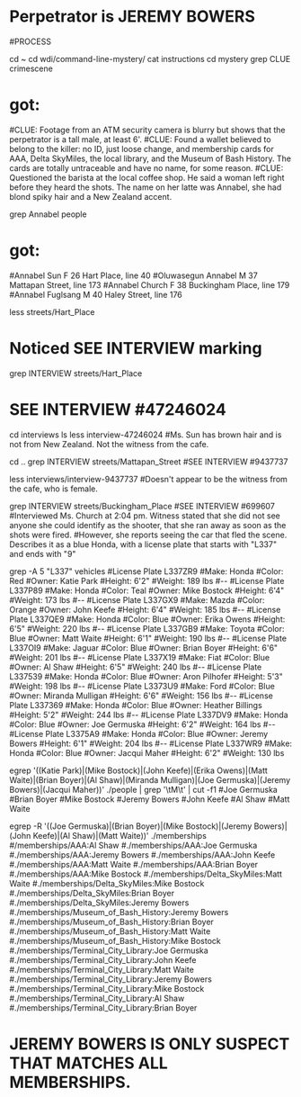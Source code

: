 # Perpetrator is JEREMY BOWERS

#PROCESS

cd ~
cd wdi/command-line-mystery/
cat instructions
cd mystery
grep CLUE crimescene
# got:
#CLUE: Footage from an ATM security camera is blurry but shows that the perpetrator is a tall male, at least 6'.
#CLUE: Found a wallet believed to belong to the killer: no ID, just loose change, and membership cards for AAA, Delta SkyMiles, the local library, and the Museum of Bash History. The cards are totally untraceable and have no name, for some reason.
#CLUE: Questioned the barista at the local coffee shop. He said a woman left right before they heard the shots. The name on her latte was Annabel, she had blond spiky hair and a New Zealand accent.

grep Annabel people
# got:
#Annabel Sun	F	26	Hart Place, line 40
#Oluwasegun Annabel	M	37	Mattapan Street, line 173
#Annabel Church	F	38	Buckingham Place, line 179
#Annabel Fuglsang	M	40	Haley Street, line 176

less streets/Hart_Place
# Noticed SEE INTERVIEW marking

grep INTERVIEW streets/Hart_Place
# SEE INTERVIEW #47246024

cd interviews
ls
less interview-47246024
#Ms. Sun has brown hair and is not from New Zealand.  Not the witness from the cafe.

cd ..
grep INTERVIEW streets/Mattapan_Street
#SEE INTERVIEW #9437737

less interviews/interview-9437737
#Doesn't appear to be the witness from the cafe, who is female.

grep INTERVIEW streets/Buckingham_Place
#SEE INTERVIEW #699607
#Interviewed Ms. Church at 2:04 pm.  Witness stated that she did not see anyone she could identify as the shooter, that she ran away as soon as the shots were fired.
#However, she reports seeing the car that fled the scene.  Describes it as a blue Honda, with a license plate that starts with "L337" and ends with "9"

grep -A 5 "L337" vehicles
#License Plate L337ZR9
#Make: Honda
#Color: Red
#Owner: Katie Park
#Height: 6'2"
#Weight: 189 lbs
#--
#License Plate L337P89
#Make: Honda
#Color: Teal
#Owner: Mike Bostock
#Height: 6'4"
#Weight: 173 lbs
#--
#License Plate L337GX9
#Make: Mazda
#Color: Orange
#Owner: John Keefe
#Height: 6'4"
#Weight: 185 lbs
#--
#License Plate L337QE9
#Make: Honda
#Color: Blue
#Owner: Erika Owens
#Height: 6'5"
#Weight: 220 lbs
#--
#License Plate L337GB9
#Make: Toyota
#Color: Blue
#Owner: Matt Waite
#Height: 6'1"
#Weight: 190 lbs
#--
#License Plate L337OI9
#Make: Jaguar
#Color: Blue
#Owner: Brian Boyer
#Height: 6'6"
#Weight: 201 lbs
#--
#License Plate L337X19
#Make: Fiat
#Color: Blue
#Owner: Al Shaw
#Height: 6'5"
#Weight: 240 lbs
#--
#License Plate L337539
#Make: Honda
#Color: Blue
#Owner: Aron Pilhofer
#Height: 5'3"
#Weight: 198 lbs
#--
#License Plate L3373U9
#Make: Ford
#Color: Blue
#Owner: Miranda Mulligan
#Height: 6'6"
#Weight: 156 lbs
#--
#License Plate L337369
#Make: Honda
#Color: Blue
#Owner: Heather Billings
#Height: 5'2"
#Weight: 244 lbs
#--
#License Plate L337DV9
#Make: Honda
#Color: Blue
#Owner: Joe Germuska
#Height: 6'2"
#Weight: 164 lbs
#--
#License Plate L3375A9
#Make: Honda
#Color: Blue
#Owner: Jeremy Bowers
#Height: 6'1"
#Weight: 204 lbs
#--
#License Plate L337WR9
#Make: Honda
#Color: Blue
#Owner: Jacqui Maher
#Height: 6'2"
#Weight: 130 lbs

egrep '((Katie Park)|(Mike Bostock)|(John Keefe)|(Erika Owens)|(Matt Waite)|(Brian Boyer)|(Al Shaw)|(Miranda Mulligan)|(Joe Germuska)|(Jeremy Bowers)|(Jacqui Maher))' ./people | grep '\tM\t' | cut -f1
#Joe Germuska
#Brian Boyer
#Mike Bostock
#Jeremy Bowers
#John Keefe
#Al Shaw
#Matt Waite

egrep -R '((Joe Germuska)|(Brian Boyer)|(Mike Bostock)|(Jeremy Bowers)|(John Keefe)|(Al Shaw)|(Matt Waite))' ./memberships
#/memberships/AAA:Al Shaw
#./memberships/AAA:Joe Germuska
#./memberships/AAA:Jeremy Bowers
#./memberships/AAA:John Keefe
#./memberships/AAA:Matt Waite
#./memberships/AAA:Brian Boyer
#./memberships/AAA:Mike Bostock
#./memberships/Delta_SkyMiles:Matt Waite
#./memberships/Delta_SkyMiles:Mike Bostock
#./memberships/Delta_SkyMiles:Brian Boyer
#./memberships/Delta_SkyMiles:Jeremy Bowers
#./memberships/Museum_of_Bash_History:Jeremy Bowers
#./memberships/Museum_of_Bash_History:Brian Boyer
#./memberships/Museum_of_Bash_History:Matt Waite
#./memberships/Museum_of_Bash_History:Mike Bostock
#./memberships/Terminal_City_Library:Joe Germuska
#./memberships/Terminal_City_Library:John Keefe
#./memberships/Terminal_City_Library:Matt Waite
#./memberships/Terminal_City_Library:Jeremy Bowers
#./memberships/Terminal_City_Library:Mike Bostock
#./memberships/Terminal_City_Library:Al Shaw
#./memberships/Terminal_City_Library:Brian Boyer

# JEREMY BOWERS IS ONLY SUSPECT THAT MATCHES ALL MEMBERSHIPS.
